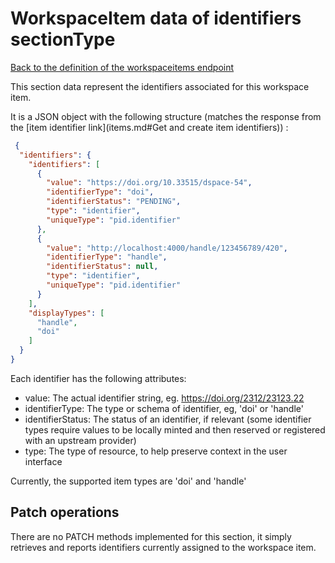# WorkspaceItem data of identifiers sectionType
[Back to the definition of the workspaceitems endpoint](workspaceitems.md)

This section data represent the identifiers associated for this workspace item.

It is a JSON object with the following structure (matches the response from the [item identifier link](items.md#Get and create item identifiers)) :

```json
 {
  "identifiers": {
    "identifiers": [
      {
        "value": "https://doi.org/10.33515/dspace-54",
        "identifierType": "doi",
        "identifierStatus": "PENDING",
        "type": "identifier",
        "uniqueType": "pid.identifier"
      },
      {
        "value": "http://localhost:4000/handle/123456789/420",
        "identifierType": "handle",
        "identifierStatus": null,
        "type": "identifier",
        "uniqueType": "pid.identifier"
      }
    ],
    "displayTypes": [
      "handle",
      "doi"
    ]
  }
}
```
Each identifier has the following attributes:
* value: The actual identifier string, eg. https://doi.org/2312/23123.22
* identifierType: The type or schema of identifier, eg, 'doi' or 'handle'
* identifierStatus: The status of an identifier, if relevant (some identifier types require values to be locally minted and then reserved or registered with an upstream provider)
* type: The type of resource, to help preserve context in the user interface

Currently, the supported item types are 'doi' and 'handle'

## Patch operations
There are no PATCH methods implemented for this section, it simply retrieves and reports identifiers currently assigned to the workspace item.
